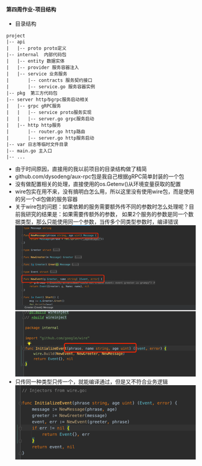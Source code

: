 #### 第四周作业-项目结构

- 目录结构
```
project
|-- api
|   |-- proto proto定义
|-- internal  内部代码包
|   |-- entity 数据实体
|   |-- provider 服务容器注入
|   |-- service 业务服务
|       |-- contracts 服务契约接口
|       |-- service.go 服务容器实例
|-- pkg  第三方代码包
|-- server http与grpc服务启动相关
|   |-- grpc gRPC服务
|   |   |-- service proto服务实现
|   |   |-- server.go grpc服务启动
|   |-- http http服务
|       |-- router.go http路由
|       |-- server.go http服务启动
|-- var 日志等临时文件目录
|-- main.go 主入口
|-- ...
```

- 由于时间原因，直接用的我以前项目的目录结构做了精简
- github.com/dysodeng/aux-rpc包是我自己根据gRPC简单封装的一个包
- 没有做配置相关的处理，直接使用的os.Getenv()从环境变量获取的配置
- wire包实在用不来，没有搞明白怎么用，所以这里没有使用wire包，而是使用的另一个di包做的服务容器
- 关于wire包的问题：如果依赖的服务需要额外传不同的参数时怎么处理呢？目前我研究的结果是：如果需要传额外的参数，
  如果2个服务的参数是同一个数据类型，那么只能使用同一个参数，当传多个同类型参数时，编译错误
![img.png](https://github.com/dysodeng/geektime-project/blob/master/image/img.png)
![img_1.png](https://github.com/dysodeng/geektime-project/blob/master/image/img_1.png)
- 只传同一种类型只传一个，就能编译通过，但是又不符合业务逻辑
![img_2.png](https://github.com/dysodeng/geektime-project/blob/master/image/img_2.png)